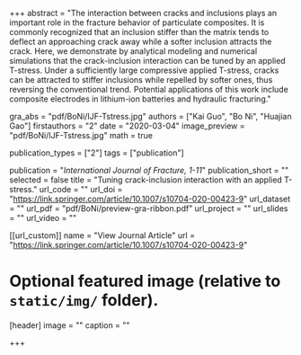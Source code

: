 +++
abstract = "The interaction between cracks and inclusions plays an important role in the fracture behavior of particulate composites. It is commonly recognized that an inclusion stiffer than the matrix tends to deflect an approaching crack away while a softer inclusion attracts the crack. Here, we demonstrate by analytical modeling and numerical simulations that the crack-inclusion interaction can be tuned by an applied T-stress. Under a sufficiently large compressive applied T-stress, cracks can be attracted to stiffer inclusions while repelled by softer ones, thus reversing the conventional trend. Potential applications of this work include composite electrodes in lithium-ion batteries and hydraulic fracturing."

gra_abs = "pdf/BoNi/IJF-Tstress.jpg"
authors = ["Kai Guo", "Bo Ni", "Huajian Gao"]
firstauthors = "2"
date = "2020-03-04"
image_preview = "pdf/BoNi/IJF-Tstress.jpg"
math = true

publication_types = ["2"]
tags = ["publication"]

publication = "*International Journal of Fracture, 1-11*"
publication_short = ""
selected = false
title = "Tuning crack-inclusion interaction with an applied T-stress."
url_code = ""
url_doi = "https://link.springer.com/article/10.1007/s10704-020-00423-9"
url_dataset = ""
url_pdf = "pdf/BoNi/preview-gra-ribbon.pdf"
url_project = ""
url_slides = ""
url_video = ""

[[url_custom]]
name = "View Journal Article"
url = "https://link.springer.com/article/10.1007/s10704-020-00423-9"

# Optional featured image (relative to `static/img/` folder).
[header]
image = ""
caption = ""

+++

